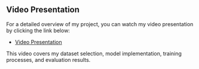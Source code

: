 ## Video Presentation

For a detailed overview of my project, you can watch my video presentation by clicking the link below:

- [Video Presentation](4A-VILLAFLOR-MIDTERMS-EXAM-VIDEO.mp4)

This video covers my dataset selection, model implementation, training processes, and evaluation results.
